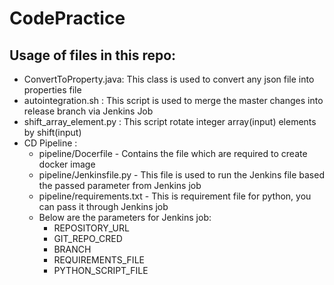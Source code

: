 # CodePractice

## Usage of files in this repo:

- ConvertToProperty.java: This class is used to convert any json file into properties file
- autointegration.sh : This script is used to merge the master changes into release branch via Jenkins Job
- shift_array_element.py : This script rotate integer array(input) elements by shift(input) 
- CD Pipeline :
  	- pipeline/Docerfile - Contains the file which are required to create docker image
  	- pipeline/Jenkinsfile.py - This file is used to run the Jenkins file based the passed parameter from Jenkins job
  	- pipeline/requirements.txt - This is requirement file for python, you can pass it through Jenkins job
  	- Below are the parameters for Jenkins job:
    	- REPOSITORY_URL
    	- GIT_REPO_CRED
    	- BRANCH
    	- REQUIREMENTS_FILE
    	- PYTHON_SCRIPT_FILE
